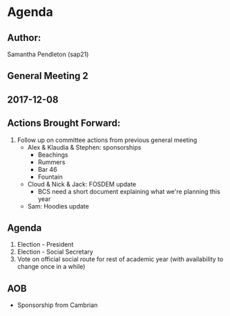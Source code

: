 # Agenda
## Author:
Samantha Pendleton (sap21)

## General Meeting 2

## 2017-12-08

## Actions Brought Forward:

1. Follow up on committee actions from previous general meeting
	- Alex & Klaudia & Stephen: sponsorships
		- Beachings
		- Rummers
		- Bar 46
		- Fountain
	- Cloud & Nick & Jack: FOSDEM update
		- BCS need a short document explaining what we're planning this year
	- Sam: Hoodies update

## Agenda

1. Election - President
2. Election - Social Secretary
3. Vote on official social route for rest of academic year (with availability to change once in a while)

## AOB
- Sponsorship from Cambrian